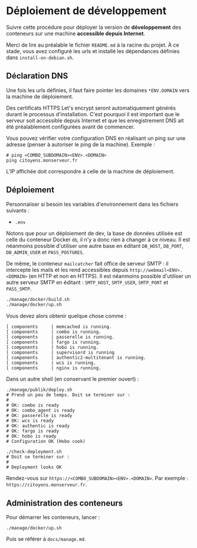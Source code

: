 # Déploiement de développement

Suivre cette procédure pour déployer la version de **développement** des conteneurs
sur une machine **accessible depuis Internet**.

Merci de lire au préalable le fichier `README.md` à la racine du projet. À ce
stade, vous avez configuré les urls et installé les dépendances définies
dans `install-on-debian.sh`.

## Déclaration DNS

Une fois les urls définies, il faut faire pointer les domaines `*ENV.DOMAIN` vers
la machine de déploiement.

Des certificats HTTPS Let's encrypt seront automatiquement générés durant le processus
d'installation. C'est pourquoi il est important que le serveur soit accessible
depuis Internet et que les enregistrement DNS ait été préalablement configurées
avant de commencer.

Vous pouvez vérifier votre configuration DNS en réalisant un ping sur une adresse
(penser à autoriser le ping de la machine). Exemple :

```
# ping <COMBO_SUBDOMAIN><ENV>.<DOMAIN>
ping citoyens.monserveur.fr
```

L'IP affichée doit correspondre à celle de la machine de déploiement.

## Déploiement

Personnaliser si besoin les variables d'environnement dans les fichiers suivants :

* `.env`

Notons que pour un déploiement de dev, la base de données utilisée est celle du
conteneur Docker `db`, il n'y a donc rien à changer à ce niveau. Il est néanmoins
possible d'utiliser une autre base en éditant `DB_HOST`, `DB_PORT`, `DB_ADMIN_USER`
et `PASS_POSTGRES`.

De même, le conteneur `mailcatcher` fait office de serveur SMTP : il intercepte
les mails et les rend accessibles depuis `http://webmail<ENV>.<DOMAIN>` (en HTTP et
non en HTTPS). Il est néanmoins possible d'utiliser un autre serveur SMTP en éditant :
`SMTP_HOST`, `SMTP_USER`, `SMTP_PORT` et `PASS_SMTP`.

```bash
./manage/docker/build.sh
./manage/docker/up.sh
```

Vous devez alors obtenir quelque chose comme :

```
[ components     | memcached is running.
[ components     | combo is running.
[ components     | passerelle is running.
[ components     | fargo is running.
[ components     | hobo is running.
[ components     | supervisord is running
[ components     | authentic2-multitenant is running.
[ components     | wcs is running.
[ components     | nginx is running.
```

Dans un autre shell (en conservant le premier ouvert) :

```
./manage/publik/deploy.sh
# Prend un peu de temps. Doit se terminer sur :
#
# OK: combo is ready
# OK: combo_agent is ready
# OK: passerelle is ready
# OK: wcs is ready
# OK: authentic is ready
# OK: fargo is ready
# OK: hobo is ready
# Configuration OK (Hobo cook)

./check-deployment.sh
# Doit se terminer sur :
#
# Deployment looks OK
```

Rendez-vous sur `https://<COMBO_SUBDOMAIN><ENV>.<DOMAIN>`. Par exemple :
`https://citoyens.monserveur.fr`.

## Administration des conteneurs

Pour démarrer les conteneurs, lancer :

```
./manage/docker/up.sh
```

Puis se référer à `docs/manage.md`.
